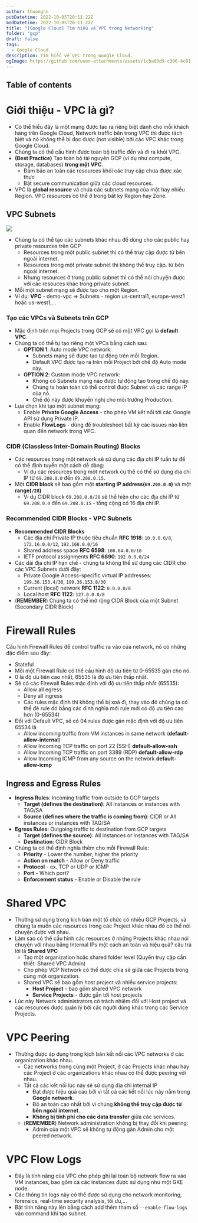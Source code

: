 ```yaml
---
author: thuongnn
pubDatetime: 2022-10-05T20:11:22Z
modDatetime: 2022-10-05T20:11:22Z
title: "[Google Cloud] Tìm hiểu về VPC trong Networking"
folder: "gcp"
draft: false
tags:
  - Google Cloud
description: Tìm hiểu về VPC trong Google Cloud.
ogImage: https://github.com/user-attachments/assets/1cba89d9-c306-4c81-a90f-38e71a1d54d8
---
```


## Table of contents

# Giới thiệu - VPC là gì?

- Có thể hiểu đây là một mạng được tạo ra riêng biệt dành cho mỗi khách hàng trên Google Cloud, Network traffic bên trong VPC thì được tách biệt và nó không thể bị đọc được (not visible) bởi các VPC khác trong Google Cloud.
- Chúng ta có thể cấu hình được toàn bộ traffic đến và đi ra khỏi VPC.
- **(Best Practice)** Tạo toàn bộ tài nguyên GCP (ví dụ như compute, storage, databases) **trong một VPC**.
  - Đảm bảo an toàn các resources khỏi các truy cập chưa được xác thực
  - Bật secure communication giữa các cloud resources.
- VPC là **global resource** và chứa các subnets mạng của một hay nhiều Region. VPC resources có thể ở trong bất kỳ Region hay Zone.

## **VPC Subnets**

![](https://github.com/user-attachments/assets/1cba89d9-c306-4c81-a90f-38e71a1d54d8)

- Chúng ta có thể tạo các subnets khác nhau để dùng cho các public hay private resources trên GCP
  - Resources trong một public subnet thì có thể truy cập được từ bên ngoài internet.
  - Resources trong một private subnet thì không thể truy cập. từ bên ngoài internet.
  - Nhưng resources ở trong public subnet thì có thể nói chuyện được với các resouces khác trong private subnet.
- Mỗi một subnet mạng sẽ được tạo cho một Region.
- Ví dụ: **VPC** - demo-vpc ⇒ Subnets - region us-central1, europe-west1 hoặc us-west1,…

### Tạo các **VPCs và Subnets trên GCP**

- Mặc định trên mọi Projects trong GCP sẽ có một VPC gọi là **default VPC**.
- Chúng ta có thể tự tạo riêng một VPCs bằng cách sau:
  - **OPTION 1**: Auto mode VPC network:
    - Subnets mạng sẽ được tạo tự động trên mỗi Region.
    - Default VPC được tạo ra trên mỗi Project bởi chế độ Auto mode này.
  - **OPTION 2**: Custom mode VPC network:
    - Không có Subnets mạng nào được tự động tạo trong chế độ này.
    - Chúng ta hoàn toàn có thể control được Subnet và các range IP của nó.
    - Chế độ này được khuyến nghị cho môi trường Production.
- Lựa chọn khi tạo một subnet mạng:
  - Enable **Private Google Access** - cho phép VM kết nối tới các Google API sử dụng Private IP.
  - Enable **FlowLogs** - dùng để troubleshoot bất kỳ các issues nào liên quan đến network trong VPC.

### **CIDR (Classless Inter-Domain Routing) Blocks**

- Các resources trong một network sẽ sử dụng các địa chỉ IP tuần tự để có thể định tuyến một cách dễ dàng:
  - Ví dụ các resources trong một network cụ thể có thể sử dụng địa chỉ IP từ `69.208.0.0` đến `69.208.0.15`.
- Một **CIDR block** sẽ bao gồm một **starting IP address(`69.208.0.0`)** và một **range(`/28`)**
  - Ví dụ CIDR block `69.208.0.0/28` sẽ thể hiện cho các địa chỉ IP từ `69.208.0.0` đến `69.208.0.15` - tổng cộng có 16 địa chỉ IP.

### **Recommended CIDR Blocks - VPC Subnets**

- **Recommended CIDR Blocks**
  - Các địa chỉ Private IP thuộc tiêu chuẩn **RFC 1918**: `10.0.0.0/8`, `172.16.0.0/12`, `192.168.0.0/16`
  - Shared address space **RFC 6598**: `100.64.0.0/10`
  - IETF protocol assignments **RFC 6890**: `192.0.0.0/24`
- Các dải địa chỉ IP hạn chế - chúng ta không thể sử dụng các CIDR cho các VPC Subnets dưới đây:
  - Private Google Access-specific virtual IP addresses: `199.36.153.4/30`, `199.36.153.8/30`
  - Current (local) network **RFC 1122**: `0.0.0.0/8`
  - Local host **RFC 1122**: `127.0.0.0/8`
- (**REMEMBER**) Chúng ta có thể mở rộng CIDR Block của một Subnet (Secondary CIDR Block)

# **Firewall Rules**

Cấu hình Firewall Rules để control traffic ra vào của network, nó có những đặc điểm sau đây:

- Stateful
- Mỗi một Firewall Rule có thể cấu hình độ ưu tiên từ 0-65535 gán cho nó.
- 0 là độ ưu tiên cao nhất, 65535 là độ ưu tiên thấp nhất.
- Sẽ có các Firewall Rules mặc định với độ ưu tiên thấp nhất (65535):
  - Allow all egress
  - Deny all ingress
  - Các rules mặc định thì không thể bị xoá đi, thay vào đó chúng ta có thể đè rule đó bằng các định nghĩa mới rule mới có độ ưu tiên cao hơn (0-65534)
- Đối với Default VPC, sẽ có 04 rules được gán mặc định với độ ưu tiên 65534 là
  - Allow incoming traffic from VM instances in same network (**default-allow-internal**)
  - Allow Incoming TCP traffic on port 22 (SSH) **default-allow-ssh**
  - Allow Incoming TCP traffic on port 3389 (RDP) **default-allow-rdp**
  - Allow Incoming ICMP from any source on the network **default-allow-icmp**

## **Ingress and Egress Rules**

- **Ingress Rules**: Incoming traffic from outside to GCP targets
  - **Target (defines the destination)**: All instances or instances with TAG/SA
  - **Source (defines where the traffic is coming from)**: CIDR or All instances or instances with TAG/SA
- **Egress Rules**: Outgoing traffic to destination from GCP targets
  - **Target (defines the source)**: All instances or instances with TAG/SA
  - **Destination**: CIDR Block
- Chúng ta có thể định nghĩa thêm cho mỗi Firewall Rule:
  - **Priority** - Lower the number, higher the priority
  - **Action on match** - Allow or Deny traffic
  - **Protocol** - ex. TCP or UDP or ICMP
  - **Port** - Which port?
  - **Enforcement status** - Enable or Disable the rule

# **Shared VPC**

- Thường sử dụng trong kịch bản một tổ chức có nhiều GCP Projects, và chúng ta muốn các resources trong các Project khác nhau đó có thể nói chuyện được với nhau.
- Làm sao có thể cấu hình các resources ở những Projects khác nhau nói chuyện với nhau bằng Internal IPs một cách an toàn và hiệu quả? câu trả lời là **Shared VPC**
  - Tạo một organization hoặc shared folder level (Quyền truy cập cần thiết: Shared VPC Admin)
  - Cho phép VCP Network có thể được chia sẻ giữa các Projects trong cùng một organization.
  - Shared VPC sẽ bao gồm host project và nhiều service projects:
    - **Host Project** - bao gồm shared VPC network
    - **Service Projects** - được gắn tới host projects
- Lúc này Network administrators có trách nhiệm đối với Host project và các resources được quản lý bởi các người dùng khác trong các Service Projects.

# **VPC Peering**

- Thường được áp dụng trong kịch bản kết nối các VPC networks ở các organization khác nhau.
  - Các networks trong cùng một Project, ở các Projects khác nhau hay các Project ở các organizations khác nhau có thể được peering với nhau.
  - Tất cả các kết nối lúc này sẽ sử dụng địa chỉ internal IP
    - Đạt được hiệu quả cao bởi vì tất cả các kết nối lúc này nằm trong **Google network**.
    - Độ an toàn cao nhất bởi vì chúng **không thể truy cập được từ bên ngoài internet**.
    - **Không bị tính phí cho các data transfer** giữa các services.
  - (**REMEMBER**) Network administration không bị thay đổi khi peering:
    - Admin của một VPC sẽ không tự động gán Admin cho một peered network.

# **VPC Flow Logs**

- Đây là tính năng của VPC cho phép ghi lại toàn bộ network flow ra vào VM instances, bao gồm cả các instances được sử dụng như một GKE node.
- Các thông tin logs này có thể được sử dụng cho network monitoring, forensics, real-time security analysis, tối ưu,…
- Bật tính năng này lên bằng cách add thêm tham số `--enable-flow-logs` vào command khi tạo subnet.
